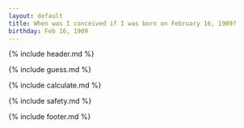 ```yaml
---
layout: default
title: When was I conceived if I was born on February 16, 1909?
birthday: Feb 16, 1909
---
```


{% include header.md %}

{% include guess.md %}

{% include calculate.md %}

{% include safety.md %}

{% include footer.md %}



